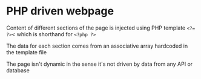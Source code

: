 # PHP driven webpage
Content of different sections of the page is injected using PHP template `<?= ?>`< which is shorthand for `<?php ?>`

The data for each section comes from an associative array hardcoded in the template file

The page isn't dynamic in the sense it's not driven by data from any API or database